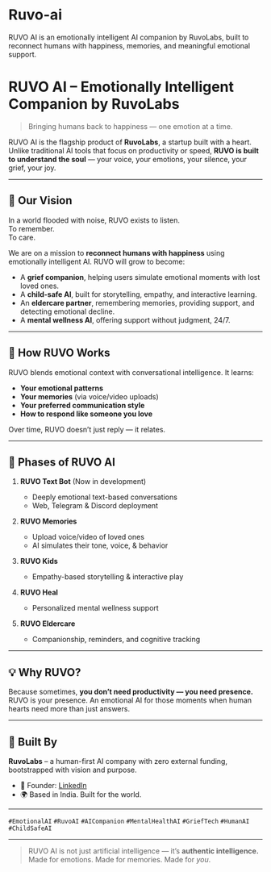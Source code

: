 # Ruvo-ai
RUVO AI is an emotionally intelligent AI companion by RuvoLabs, built to reconnect humans with happiness, memories, and meaningful emotional support.

# RUVO AI – Emotionally Intelligent Companion by RuvoLabs

> Bringing humans back to happiness — one emotion at a time.

RUVO AI is the flagship product of **RuvoLabs**, a startup built with a heart. Unlike traditional AI tools that focus on productivity or speed, **RUVO is built to understand the soul** — your voice, your emotions, your silence, your grief, your joy.

---

## 🌱 Our Vision

In a world flooded with noise, RUVO exists to listen.  
To remember.  
To care.

We are on a mission to **reconnect humans with happiness** using emotionally intelligent AI. RUVO will grow to become:

- A **grief companion**, helping users simulate emotional moments with lost loved ones.
- A **child-safe AI**, built for storytelling, empathy, and interactive learning.
- An **eldercare partner**, remembering memories, providing support, and detecting emotional decline.
- A **mental wellness AI**, offering support without judgment, 24/7.

---

## 🧠 How RUVO Works

RUVO blends emotional context with conversational intelligence. It learns:
- **Your emotional patterns**
- **Your memories** (via voice/video uploads)
- **Your preferred communication style**
- **How to respond like someone you love**

Over time, RUVO doesn’t just reply — it relates.

---

## 🔮 Phases of RUVO AI

1. **RUVO Text Bot** (Now in development)
   - Deeply emotional text-based conversations
   - Web, Telegram & Discord deployment

2. **RUVO Memories**
   - Upload voice/video of loved ones
   - AI simulates their tone, voice, & behavior

3. **RUVO Kids**
   - Empathy-based storytelling & interactive play

4. **RUVO Heal**
   - Personalized mental wellness support

5. **RUVO Eldercare**
   - Companionship, reminders, and cognitive tracking

---

## 💡 Why RUVO?

Because sometimes, **you don’t need productivity — you need presence.**  
RUVO is your presence. An emotional AI for those moments when human hearts need more than just answers.

---

## 🧪 Built By

**RuvoLabs** – a human-first AI company with zero external funding, bootstrapped with vision and purpose.

- 🔗 Founder: [LinkedIn](https://www.linkedin.com/in/YOUR-PROFILE)
- 🌍 Based in India. Built for the world.

---

`#EmotionalAI` `#RuvoAI` `#AICompanion` `#MentalHealthAI` `#GriefTech` `#HumanAI` `#ChildSafeAI`

---

> RUVO AI is not just artificial intelligence — it’s **authentic intelligence.**
> Made for emotions. Made for memories. Made for *you*.


